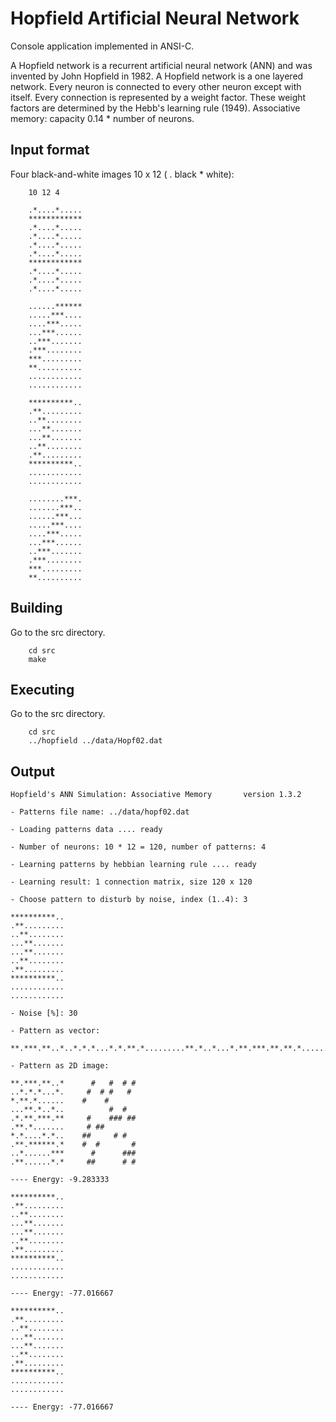 Hopfield Artificial Neural Network
==================================
Console application implemented in ANSI-C. 

A Hopfield network is a recurrent artificial neural network (ANN) and was 
invented by John Hopfield in 1982. A Hopfield network is a one layered network.
Every neuron is connected to every other neuron except with itself. 
Every connection is represented by a weight factor. These weight factors are 
determined by the Hebb's learning rule (1949). 
Associative memory: capacity 0.14 * number of neurons.


Input format
------------
Four black-and-white images 10 x 12 ( . black  * white):

		10 12 4

		.*....*.....
		************
		.*....*.....
		.*....*.....
		.*....*.....
		.*....*.....
		************
		.*....*.....
		.*....*.....
		.*....*.....

		......******
		.....***....
		....***.....
		...***......
		..***.......
		.***........
		***.........
		**..........
		............
		............

		**********..
		.**.........
		..**........
		...**.......
		...**.......
		..**........
		.**.........
		**********..
		............
		............

		........***.
		.......***..
		......***...
		.....***....
		....***.....
		...***......
		..***.......
		.***........
		***.........
		**..........

Building
--------
Go to the src directory.

		cd src
		make

Executing
---------
Go to the src directory.

		cd src
		../hopfield ../data/Hopf02.dat

Output
------

	Hopfield's ANN Simulation: Associative Memory       version 1.3.2

	- Patterns file name: ../data/hopf02.dat

	- Loading patterns data .... ready

	- Number of neurons: 10 * 12 = 120, number of patterns: 4

	- Learning patterns by hebbian learning rule .... ready

	- Learning result: 1 connection matrix, size 120 x 120

	- Choose pattern to disturb by noise, index (1..4): 3
	
	**********..                
	.**.........                
	..**........                
	...**.......                
	...**.......                
	..**........                
	.**.........                
	**********..                
	............                
	............                

	- Noise [%]: 30

	- Pattern as vector:

	**.***.**..*..*.*.*...*.*.**.*.........**.*..*...*.**.***.**.**.*.......*.*....*.*...**.******.*..*......***.**......*.*
	
	- Pattern as 2D image:

	**.***.**..*      #   #  # #
	..*.*.*...*.     #  # #   # 
	*.**.*......    #    #      
	...**.*..*..          #  #  
	.*.**.***.**     #    ### ##
	.**.*.......     # ##       
	*.*....*.*..    ##     # #  
	.**.******.*    #  #       #
	..*......***      #      ###
	.**......*.*     ##      # #
	
	---- Energy: -9.283333
	
	**********..                
	.**.........                
	..**........                
	...**.......                
	...**.......                
	..**........                
	.**.........                
	**********..                
	............                
	............                

	---- Energy: -77.016667
	
	**********..                
	.**.........                
	..**........                
	...**.......                
	...**.......                
	..**........                
	.**.........                
	**********..                
	............                
	............                
	
	---- Energy: -77.016667

